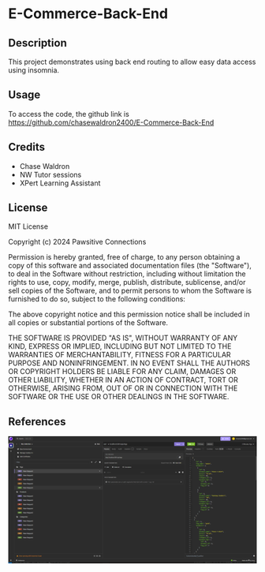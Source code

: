 # E-Commerce-Back-End

## Description

This project demonstrates using back end routing to allow easy data access using insomnia.

## Usage

To access the code, the github link is  https://github.com/chasewaldron2400/E-Commerce-Back-End

## Credits

- Chase Waldron
- NW Tutor sessions
- XPert Learning Assistant

## License

MIT License

Copyright (c) 2024 Pawsitive Connections

Permission is hereby granted, free of charge, to any person obtaining a copy
of this software and associated documentation files (the "Software"), to deal
in the Software without restriction, including without limitation the rights
to use, copy, modify, merge, publish, distribute, sublicense, and/or sell
copies of the Software, and to permit persons to whom the Software is
furnished to do so, subject to the following conditions:

The above copyright notice and this permission notice shall be included in all
copies or substantial portions of the Software.

THE SOFTWARE IS PROVIDED "AS IS", WITHOUT WARRANTY OF ANY KIND, EXPRESS OR
IMPLIED, INCLUDING BUT NOT LIMITED TO THE WARRANTIES OF MERCHANTABILITY,
FITNESS FOR A PARTICULAR PURPOSE AND NONINFRINGEMENT. IN NO EVENT SHALL THE
AUTHORS OR COPYRIGHT HOLDERS BE LIABLE FOR ANY CLAIM, DAMAGES OR OTHER
LIABILITY, WHETHER IN AN ACTION OF CONTRACT, TORT OR OTHERWISE, ARISING FROM,
OUT OF OR IN CONNECTION WITH THE SOFTWARE OR THE USE OR OTHER DEALINGS IN THE
SOFTWARE.

## References

![alt text](image.png)